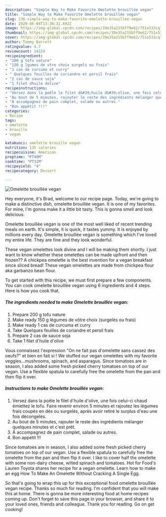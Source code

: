 ```yaml
---
description: "Simple Way to Make Favorite Omelette brouillée vegan"
title: "Simple Way to Make Favorite Omelette brouillée vegan"
slug: 236-simple-way-to-make-favorite-omelette-brouillee-vegan
date: 2020-06-04T13:38:31.692Z
image: https://img-global.cpcdn.com/recipes/39e35a215bff9e62/751x532cq70/omelette-brouillee-vegan-photo-principale-de-la-recette.jpg
thumbnail: https://img-global.cpcdn.com/recipes/39e35a215bff9e62/751x532cq70/omelette-brouillee-vegan-photo-principale-de-la-recette.jpg
cover: https://img-global.cpcdn.com/recipes/39e35a215bff9e62/751x532cq70/omelette-brouillee-vegan-photo-principale-de-la-recette.jpg
author: Tommy Barrett
ratingvalue: 4.7
reviewcount: 14224
recipeingredient:
- "200 g tofu nature"
- "150 g lgumes de vtre choix surgels ou frais"
- "1 cas de curcuma et curry"
- " Quelques feuilles de coriandre et persil frais"
- "2 cas de sauce soja"
- "1 filet dhuile dolive"
recipeinstructions:
- "Versez dans la poêle le filet d&#39;huile d&#39;olive, une fois celui-ci chaud émiettez le tofu. Faire revenir environ 5 minutes et rajoutez les légumes frais coupés en dés ou surgelés, après avoir retiré le surplus d&#39;eau une fois décongelés."
- "Au bout de 5 minutes, rajouter le reste des ingrédients mélanger quelques minutes et c&#39;est prêt."
- "À accompagnez de pain complet, salade ou autres."
- "Bon appétit !!!"
categories:
- Recipe
tags:
- omelette
- brouille
- vegan

katakunci: omelette brouille vegan 
nutrition: 135 calories
recipecuisine: American
preptime: "PT40M"
cooktime: "PT31M"
recipeyield: "4"
recipecategory: Dessert

---
```



![Omelette brouillée vegan](https://img-global.cpcdn.com/recipes/39e35a215bff9e62/751x532cq70/omelette-brouillee-vegan-photo-principale-de-la-recette.jpg)

Hey everyone, it's Brad, welcome to our recipe page. Today, we're going to make a distinctive dish, omelette brouillée vegan. It is one of my favorites. For mine, I'm gonna make it a little bit tasty. This is gonna smell and look delicious.

Omelette brouillée vegan is one of the most well liked of recent trending meals on earth. It's simple, it is quick, it tastes yummy. It is enjoyed by millions every day. Omelette brouillée vegan is something which I've loved my entire life. They are fine and they look wonderful.

These vegan omelettes look divine and I will be making them shortly. I just want to know whether these omelettes can be made upfront and then frozen?? A chickpea omelette is the best invention for a vegan breakfast since sliced bread! These vegan omelettes are made from chickpea flour aka garbanzo bean flour.


To get started with this recipe, we must first prepare a few components. You can cook omelette brouillée vegan using 6 ingredients and 4 steps. Here is how you cook that.

<!--inarticleads1-->

##### The ingredients needed to make Omelette brouillée vegan:

1. Prepare 200 g tofu nature
1. Make ready 150 g légumes de vôtre choix (surgelés ou frais)
1. Make ready 1 cas de curcuma et curry
1. Take  Quelques feuilles de coriandre et persil frais
1. Prepare 2 cas de sauce soja
1. Take 1 filet d&#39;huile d&#39;olive


Vous connaissez l&#39;expression &#34;On ne fait pas d&#39;omelette sans cassez des oeufs?&#34; et bien en fait si ! We stuffed our vegan omelettes with my favorite veggies…mushrooms, spinach, and asparagus. Since tomatoes are in season, I also added some fresh picked cherry tomatoes on top of our vegan. Use a flexible spatula to carefully free the omelette from the pan and then flip it over. 

<!--inarticleads2-->

##### Instructions to make Omelette brouillée vegan:

1. Versez dans la poêle le filet d&#39;huile d&#39;olive, une fois celui-ci chaud émiettez le tofu. Faire revenir environ 5 minutes et rajoutez les légumes frais coupés en dés ou surgelés, après avoir retiré le surplus d&#39;eau une fois décongelés.
1. Au bout de 5 minutes, rajouter le reste des ingrédients mélanger quelques minutes et c&#39;est prêt.
1. À accompagnez de pain complet, salade ou autres.
1. Bon appétit !!!


Since tomatoes are in season, I also added some fresh picked cherry tomatoes on top of our vegan. Use a flexible spatula to carefully free the omelette from the pan and then flip it over. I like to cover half the omelette with some non-dairy cheese, wilted spinach and tomatoes. Hot for Food&#39;s Lauren Toyota shares her recipe for a vegan omelette. Learn how to make an egg How To Make An Omelette Without Cracking A Single Egg. 

So that's going to wrap this up for this exceptional food omelette brouillée vegan recipe. Thanks so much for reading. I'm confident that you will make this at home. There is gonna be more interesting food at home recipes coming up. Don't forget to save this page in your browser, and share it to your loved ones, friends and colleague. Thank you for reading. Go on get cooking!
